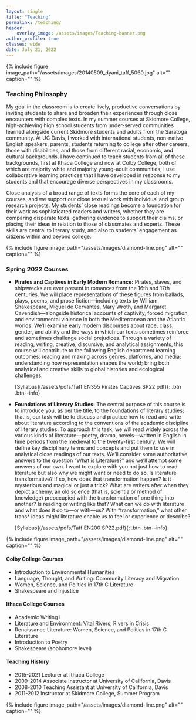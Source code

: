 ```yaml
---
layout: single
title: "Teaching"
permalink: /teaching/
header:
    overlay_image: /assets/images/Teaching-banner.png
author_profile: true
classes: wide
date: July 21, 2022
---
```


{% include figure image_path="/assets/images/20140509_dyani_taff_5060.jpg" alt="" caption="" %}

### Teaching Philosophy

My goal in the classroom is to create lively, productive conversations by inviting students to share and broaden their experiences through close encounters with complex texts. In my summer courses at Skidmore College, high-achieving high school students from under-served communities learned alongside current Skidmore students and adults from the Saratoga community. At UC Davis, I worked with international students, non-native English speakers, parents, students returning to college after other careers, those with disabilities, and those from different racial, economic, and cultural backgrounds. I have continued to teach students from all of these backgrounds, first at Ithaca College and now at Colby College, both of which are majority white and majority young-adult communities; I use collaborative learning practices that I have developed in response to my students and that encourage diverse perspectives in my classrooms.

Close analysis of a broad range of texts forms the core of each of my courses, and we support our close textual work with individual and group research projects. My students’ close readings become a foundation for their work as sophisticated readers and writers, whether they are comparing disparate texts, gathering evidence to support their claims, or placing their ideas in relation to those of classmates and experts. These skills are central to literary study, and also to students’ engagement as citizens within and beyond college.

{% include figure image_path="/assets/images/diamond-line.png" alt="" caption="" %}

### Spring 2022 Courses 

- **Pirates and Captives in Early Modern Romance:** Pirates, slaves, and shipwrecks are ever present in romances from the 16th and 17th centuries. We will place representations of these figures from ballads, plays, poems, and prose fiction—including texts by William Shakespeare, Miguel de Cervantes, Mary Wroth, and Margaret Cavendish—alongside historical accounts of captivity, forced migration, and environmental violence in both the Mediterranean and the Atlantic worlds. We’ll examine early modern discourses about race, class, gender, and ability and the ways in which our texts sometimes reinforce and sometimes challenge social prejudices. Through a variety of reading, writing, creative, discursive, and analytical assignments, this course will contribute to the following English department learning outcomes: reading and making across genres, platforms, and media; understanding how representation shapes the world; bring both analytical and creative skills to global histories and ecological challenges.

     [Syllabus](/assets/pdfs/Taff EN355 Pirates Captives SP22.pdf){: .btn .btn--info}

- **Foundations of Literary Studies:** The central purpose of this course is to introduce you, as per the title, to the foundations of literary studies; that is, our task will be to discuss and practice how to read and write about literature according to the conventions of the academic discipline of literary studies. To approach this task, we will read widely across the various kinds of literature—poetry, drama, novels—written in English in time periods from the medieval to the twenty-first century. We will define key disciplinary terms and concepts and put them to use in analytical close readings of our texts. We’ll consider some authoritative answers to the question “What is Literature?” and we’ll attempt some answers of our own. I want to explore with you not just how to read literature but also why we might want or need to do so. Is literature transformative? If so, how does that transformation happen? Is it mysterious and magical or just a trick? What are writers after when they depict alchemy, an old science (that is, scientia or method of knowledge) preoccupied with the transformation of one thing into another? Is reading or writing like that? What can we do with literature and what does it do to—or with—us? With “transformation,” what other trans* ideas might literature enable us to feel or experience or describe?

     [Syllabus](/assets/pdfs/Taff EN200 SP22.pdf){: .btn .btn--info}

{% include figure image_path="/assets/images/diamond-line.png" alt="" caption="" %}

#### Colby College Courses

- Introduction to Environmental Humanities
- Language, Thought, and Writing: Community Literacy and Migration
- Women, Science, and Politics in 17th C Literature
- Shakespeare and Injustice


#### Ithaca College Courses

- Academic Writing I
- Literature and Environment: Vital Rivers, Rivers in Crisis
- Renaissance Literature: Women, Science, and Politics in 17th C Literature
- Introduction to Poetry
- Shakespeare (sophomore level)


#### Teaching History

- 2015-2021 Lecturer at Ithaca College
- 2009-2014 Associate Instructor at University of California, Davis
- 2008-2010 Teaching Assistant at University of California, Davis
- 2011-2012 Instructor at Skidmore College, Summer Program

{% include figure image_path="/assets/images/diamond-line.png" alt="" caption="" %}     
